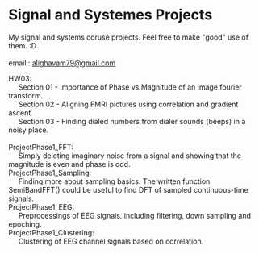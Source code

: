 # Signal and Systemes Projects
My signal and systems coruse projects. Feel free to make "good" use of them. :D  
</br>
email : alighavam79@gmail.com
</br>

HW03:  
&nbsp;&nbsp;&nbsp;&nbsp;&nbsp;Section 01 - Importance of Phase vs Magnitude of an image fourier transform.  
&nbsp;&nbsp;&nbsp;&nbsp;&nbsp;Section 02 - Aligning FMRI pictures using correlation and gradient ascent.  
&nbsp;&nbsp;&nbsp;&nbsp;&nbsp;Section 03 - Finding dialed numbers from dialer sounds (beeps) in a noisy place.  
</br>
ProjectPhase1_FFT:  
&nbsp;&nbsp;&nbsp;&nbsp;&nbsp;Simply deleting imaginary noise from a signal and showing that the magnitude is even and phase is odd.  
ProjectPhase1_Sampling:  
&nbsp;&nbsp;&nbsp;&nbsp;&nbsp;Finding more about sampling basics. The written function SemiBandFFT() could be useful to find DFT of sampled continuous-time signals.  
ProjectPhase1_EEG:  
&nbsp;&nbsp;&nbsp;&nbsp;&nbsp;Preprocessings of EEG signals. including filtering, down sampling and epoching.  
ProjectPhase1_Clustering:  
&nbsp;&nbsp;&nbsp;&nbsp;&nbsp;Clustering of EEG channel signals based on correlation.
</br>      
